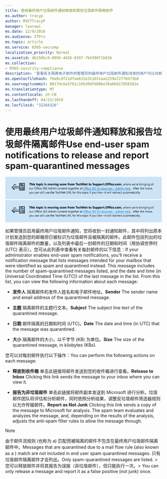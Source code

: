 ```yaml
---
title: 使用最终用户垃圾邮件通知释放和报告垃圾邮件隔离邮件
ms.author: tracyp
author: MSFTTracyP
manager: laurawi
ms.date: 12/9/2016
ms.audience: ITPro
ms.topic: article
ms.service: O365-seccomp
localization_priority: Normal
ms.assetid: 4b250bc9-0056-4426-8397-7b4398f1b026
ms.collection:
- M365-security-compliance
description: '查看有关隔离电子邮件的管理员的最终用户垃圾邮件通知消息的用户可以对邮件执行以下操作。 '
ms.openlocfilehash: f9a8cdf21dfae631b311651aa2259af2f76d73b8
ms.sourcegitcommit: 0017dc6a5f81c165d9dfd88be39a6bb17856582e
ms.translationtype: MT
ms.contentlocale: zh-CN
ms.lasthandoff: 04/23/2019
ms.locfileid: "32264326"
---
```

# <a name="use-end-user-spam-notifications-to-release-and-report-spam-quarantined-messages"></a><span data-ttu-id="b364c-103">使用最终用户垃圾邮件通知释放和报告垃圾邮件隔离邮件</span><span class="sxs-lookup"><span data-stu-id="b364c-103">Use end-user spam notifications to release and report spam-quarantined messages</span></span>

<span data-ttu-id="b364c-104">[![从 TechNet 移到 support.office.com 的内容相关图像中的文本](media/ab7c897a-4798-4f31-8c84-f17a8409b133.png)](https://go.microsoft.com/fwlink/p/?LinkID=624152)</span><span class="sxs-lookup"><span data-stu-id="b364c-104">[![Text in image about content moving from TechNet to support.office.com](media/ab7c897a-4798-4f31-8c84-f17a8409b133.png)](https://go.microsoft.com/fwlink/p/?LinkID=624152)</span></span>
  
<span data-ttu-id="b364c-p101">如果管理员启用最终用户垃圾邮件通知，您将收到一封通知邮件，其中将列出原本计划发送到您的邮箱但已被标识为垃圾邮件且被隔离的邮件。此邮件包括列出的垃圾邮件隔离邮件的数量，以及列表中最后一封邮件的日期和时间（用协调世界时 (UTC) 表示）。您可从此列表中查看有关每封邮件的以下信息：</span><span class="sxs-lookup"><span data-stu-id="b364c-p101">If your administrator enables end-user spam notifications, you'll receive a notification message that lists messages intended for your mailbox that were identified as spam and quarantined instead. This message includes the number of spam-quarantined messages listed, and the date and time (in Universal Coordinated Time (UTC)) of the last message in the list. From this list, you can view the following information about each message:</span></span> 
  
- <span data-ttu-id="b364c-108">**发件人** 隔离邮件的发件人姓名和电子邮件地址。</span><span class="sxs-lookup"><span data-stu-id="b364c-108">**Sender** The sender name and email address of the quarantined message.</span></span> 
    
- <span data-ttu-id="b364c-109">**主题** 隔离邮件的主题行文本。</span><span class="sxs-lookup"><span data-stu-id="b364c-109">**Subject** The subject line text of the quarantined message.</span></span> 
    
- <span data-ttu-id="b364c-110">**日期** 邮件隔离的日期和时间 (UTC)。</span><span class="sxs-lookup"><span data-stu-id="b364c-110">**Date** The date and time (in UTC) that the message was quarantined.</span></span> 
    
- <span data-ttu-id="b364c-111">**大小** 隔离邮件的大小，以千字节 (KB) 为单位。</span><span class="sxs-lookup"><span data-stu-id="b364c-111">**Size** The size of the quarantined message, in kilobytes (KBs).</span></span> 
    
<span data-ttu-id="b364c-112">您可以对每封邮件执行以下操作：</span><span class="sxs-lookup"><span data-stu-id="b364c-112">You can perform the following actions on each message:</span></span>
  
- <span data-ttu-id="b364c-113">**释放到收件箱** 单击此链接将邮件发送到您的收件箱进行查看。</span><span class="sxs-lookup"><span data-stu-id="b364c-113">**Release to Inbox** Clicking this link sends the message to your inbox where you can view it.</span></span> 
    
- <span data-ttu-id="b364c-p102">**报告为非垃圾邮件** 单击此链接将邮件副本发送到 Microsoft 进行分析。垃圾邮件团队将评估和分析邮件，同时依照分析结果，调整反垃圾邮件筛选器规则以允许传输邮件。</span><span class="sxs-lookup"><span data-stu-id="b364c-p102">**Report as Not Junk** Clicking this link sends a copy of the message to Microsoft for analysis. The spam team evaluates and analyzes the message, and, depending on the results of the analysis, adjusts the anti-spam filter rules to allow the message through.</span></span> 
    
> [!NOTE]
>  <span data-ttu-id="b364c-116">由于邮件流规则 (也称为 a) 匹配而被隔离的邮件不包含在最终用户垃圾邮件隔离邮件中。</span><span class="sxs-lookup"><span data-stu-id="b364c-116">Messages that are quarantined due to a mail flow rule (also known as a ) match are not included in end user spam quarantined messages.</span></span> <span data-ttu-id="b364c-117">只有垃圾邮件隔离邮件才会列出。</span><span class="sxs-lookup"><span data-stu-id="b364c-117">Only spam-quarantined messages are listed.</span></span> <span data-ttu-id="b364c-118">>  您可以释放邮件并将其报告为误报（非垃圾邮件），但只能执行一次。</span><span class="sxs-lookup"><span data-stu-id="b364c-118">>  You can only release a message and report it as a false positive (not junk) once.</span></span> 
  

